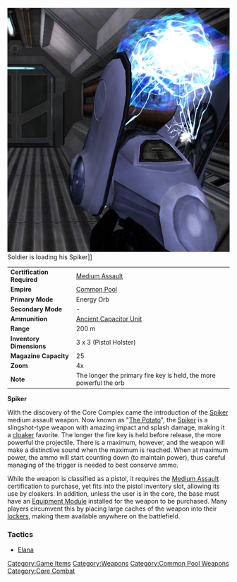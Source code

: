 ![](images/SpikerPicture.jpg "fig:SpikerPicture.jpg") Soldier is loading his
Spiker\]\]

|                            |                                                                    |
| -------------------------- | ------------------------------------------------------------------ |
| **Certification Required** | [Medium Assault](Medium_Assault.md)                     |
| **Empire**                 | [Common Pool](Common_Pool.md)                           |
| **Primary Mode**           | Energy Orb                                                         |
| **Secondary Mode**         | \-                                                                 |
| **Ammunition**             | [Ancient Capacitor Unit](Ancient_Capacitor_Unit.md)     |
| **Range**                  | 200 m                                                              |
| **Inventory Dimensions**   | 3 x 3 (Pistol Holster)                                             |
| **Magazine Capacity**      | 25                                                                 |
| **Zoom**                   | 4x                                                                 |
| **Note**                   | The longer the primary fire key is held, the more powerful the orb |

**Spiker**

With the discovery of the Core Complex came the introduction of the
[Spiker](Spiker.md) medium assault weapon. Now known as "[The
Potato](Acronyms_and_Slang.md#P)", the
[Spiker](Spiker.md) is a slingshot-type weapon with amazing
impact and splash damage, making it a
[cloaker](Infiltration_Suit.md) favorite. The longer the fire
key is held before release, the more powerful the projectile. There is a
maximum, however, and the weapon will make a distinctive sound when the
maximum is reached. When at maximum power, the ammo will start counting
down (to maintain power), thus careful managing of the trigger is needed
to best conserve ammo.

While the weapon is classified as a pistol, it requires the [Medium
Assault](Medium_Assault.md) certification to purchase, yet fits
into the pistol inventory slot, allowing its use by cloakers. In
addition, unless the user is in the core, the base must have an
[Equipment Module](Equipment_Module.md) installed for the weapon
to be purchased. Many players circumvent this by placing large caches of
the weapon into their [lockers](lockers.md), making them
available anywhere on the battlefield.

<H3>

Tactics

</H3>

- [Elana](Elana.md)

[Category:Game Items](Category:Game_Items.md)
[Category:Weapons](Category:Weapons.md) [Category:Common Pool
Weapons](Category:Common_Pool_Weapons.md) [Category:Core
Combat](Category:Core_Combat.md)
